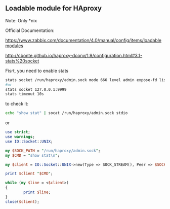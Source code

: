 ## Loadable module for HAproxy

Note: Only *nix

Official Documentation: 

https://www.zabbix.com/documentation/4.0/manual/config/items/loadablemodules

http://cbonte.github.io/haproxy-dconv/1.9/configuration.html#3.1-stats%20socket

Fisrt, you need to enable stats
```bash
stats socket /run/haproxy/admin.sock mode 666 level admin expose-fd listeners
#or
stats socket 127.0.0.1:9999
stats timeout 10s
```
to check it:
```bash
echo "show stat" | socat /run/haproxy/admin.sock stdio
```
or
```perl
use strict;
use warnings;
use IO::Socket::UNIX;

my $SOCK_PATH = "/run/haproxy/admin.sock";
my $CMD = "show stat\n";

my $client = IO::Socket::UNIX->new(Type => SOCK_STREAM(), Peer => $SOCK_PATH);

print $client "$CMD";

while (my $line = <$client>) 
{
        print $line;
}
close($client);
```
